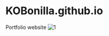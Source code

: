 # KOBonilla.github.io
Portfolio website
![1](https://github.com/KOBonilla/KOBonilla.github.io/assets/125763819/5852f8b3-d69f-4d2a-b6b8-cc3686039550)
